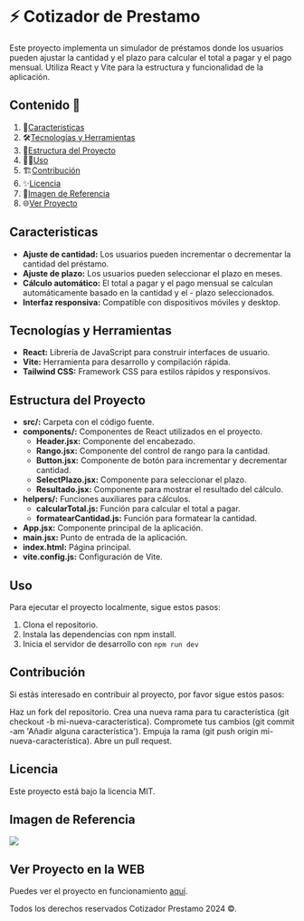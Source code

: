 # ⚡️ Cotizador de Prestamo

Este proyecto implementa un simulador de préstamos donde los usuarios pueden ajustar la cantidad y el plazo para calcular el total a pagar y el pago mensual. Utiliza React y Vite para la estructura y funcionalidad de la aplicación.

## Contenido 🎯

1. 📝[Caracteristicas](#caracteristicas)
2. 🛠️[Tecnologías y Herramientas](#tecnologías-y-herramientas)
3. 🚀[Estructura del Proyecto](#estructura-del-proyecto)
4. 🧑‍💻[Uso](#uso)
5. 🏗️[Contribución](#contribución)
6. ✨[Licencia](#licencia)
7. 🙈[Imagen de Referencia](#imagen-de-referencia)
8. 🌐[Ver Proyecto](#ver-proyecto-en-la-web)

## Caracteristicas

- **Ajuste de cantidad:** Los usuarios pueden incrementar o decrementar la cantidad del préstamo.
- **Ajuste de plazo:** Los usuarios pueden seleccionar el plazo en meses.
- **Cálculo automático:** El total a pagar y el pago mensual se calculan automáticamente basado en la cantidad y el - plazo seleccionados.
- **Interfaz responsiva:** Compatible con dispositivos móviles y desktop.

## Tecnologías y Herramientas

- **React:** Librería de JavaScript para construir interfaces de usuario.
- **Vite:** Herramienta para desarrollo y compilación rápida.
- **Tailwind CSS:** Framework CSS para estilos rápidos y responsivos.

## Estructura del Proyecto

- **src/:** Carpeta con el código fuente.
- **components/:** Componentes de React utilizados en el proyecto.
  - **Header.jsx:** Componente del encabezado.
  - **Rango.jsx:** Componente del control de rango para la cantidad.
  - **Button.jsx:** Componente de botón para incrementar y decrementar cantidad.
  - **SelectPlazo.jsx:** Componente para seleccionar el plazo.
  - **Resultado.jsx:** Componente para mostrar el resultado del cálculo.
- **helpers/:** Funciones auxiliares para cálculos.
  - **calcularTotal.js:** Función para calcular el total a pagar.
  - **formatearCantidad.js:** Función para formatear la cantidad.
- **App.jsx:** Componente principal de la aplicación.
- **main.jsx:** Punto de entrada de la aplicación.
- **index.html:** Página principal.
- **vite.config.js:** Configuración de Vite.

## Uso

Para ejecutar el proyecto localmente, sigue estos pasos:

1. Clona el repositorio.
2. Instala las dependencias con npm install.
3. Inicia el servidor de desarrollo con `npm run dev`

## Contribución

Si estás interesado en contribuir al proyecto, por favor sigue estos pasos:

Haz un fork del repositorio.
Crea una nueva rama para tu característica (git checkout -b mi-nueva-característica).
Compromete tus cambios (git commit -am 'Añadir alguna característica').
Empuja la rama (git push origin mi-nueva-característica).
Abre un pull request.

## Licencia

Este proyecto está bajo la licencia MIT.

## Imagen de Referencia

![](https://i.postimg.cc/pdHDyhDV/Cotizador-Prestamo-React.png)

## Ver Proyecto en la WEB

Puedes ver el proyecto en funcionamiento [aquí](https://jmatochepascual.github.io/cotizador-Prestamo/).

Todos los derechos reservados Cotizador Prestamo 2024 ©.
